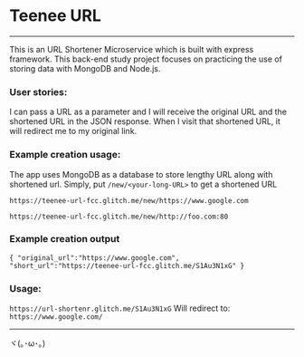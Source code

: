 Teenee URL
=========================

----------------------------
This is an URL Shortener Microservice which is built with express framework. This back-end study project focuses on practicing the use of storing data with MongoDB and Node.js. 


### User stories:
I can pass a URL as a parameter and I will receive the original URL and the shortened URL in the JSON response.
When I visit that shortened URL, it will redirect me to my original link.


### Example creation usage:

The app uses MongoDB as a database to store lengthy URL along with
shortened url. Simply, put `/new/<your-long-URL>` to get a shortened URL

```
https://teenee-url-fcc.glitch.me/new/https://www.google.com

https://teenee-url-fcc.glitch.me/new/http://foo.com:80
```

### Example creation output
```
{ "original_url":"https://www.google.com", "short_url":"https://teenee-url-fcc.glitch.me/S1Au3N1xG" }
```

### Usage:
`
https://url-shortenr.glitch.me/S1Au3N1xG
`
Will redirect to:
`
https://www.google.com/
`

-------------------
ヾ(｡･ω･｡)
